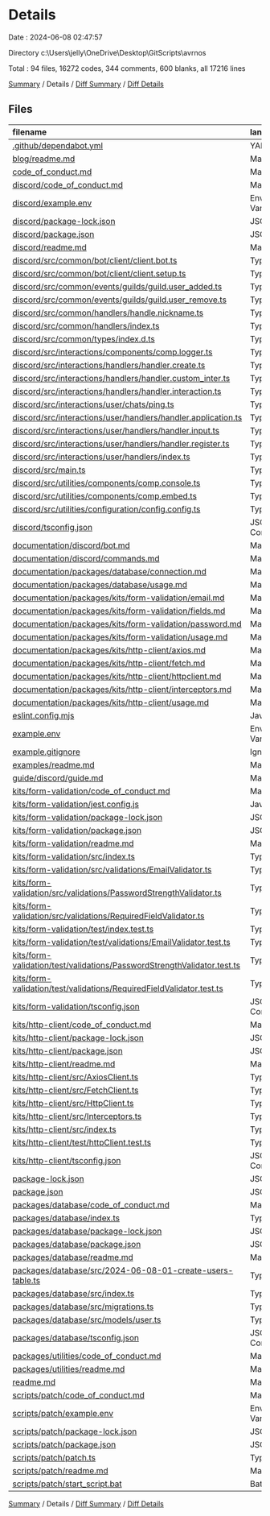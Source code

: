 # Details

Date : 2024-06-08 02:47:57

Directory c:\\Users\\jelly\\OneDrive\\Desktop\\GitScripts\\avrnos

Total : 94 files,  16272 codes, 344 comments, 600 blanks, all 17216 lines

[Summary](results.md) / Details / [Diff Summary](diff.md) / [Diff Details](diff-details.md)

## Files
| filename | language | code | comment | blank | total |
| :--- | :--- | ---: | ---: | ---: | ---: |
| [.github/dependabot.yml](/.github/dependabot.yml) | YAML | 6 | 4 | 1 | 11 |
| [blog/readme.md](/blog/readme.md) | Markdown | 0 | 0 | 1 | 1 |
| [code_of_conduct.md](/code_of_conduct.md) | Markdown | 93 | 0 | 35 | 128 |
| [discord/code_of_conduct.md](/discord/code_of_conduct.md) | Markdown | 93 | 0 | 35 | 128 |
| [discord/example.env](/discord/example.env) | Environment Variables | 0 | 0 | 1 | 1 |
| [discord/package-lock.json](/discord/package-lock.json) | JSON | 3,410 | 0 | 1 | 3,411 |
| [discord/package.json](/discord/package.json) | JSON | 42 | 0 | 1 | 43 |
| [discord/readme.md](/discord/readme.md) | Markdown | 0 | 0 | 1 | 1 |
| [discord/src/common/bot/client/client.bot.ts](/discord/src/common/bot/client/client.bot.ts) | TypeScript | 15 | 9 | 4 | 28 |
| [discord/src/common/bot/client/client.setup.ts](/discord/src/common/bot/client/client.setup.ts) | TypeScript | 26 | 9 | 10 | 45 |
| [discord/src/common/events/guilds/guild.user_added.ts](/discord/src/common/events/guilds/guild.user_added.ts) | TypeScript | 28 | 8 | 8 | 44 |
| [discord/src/common/events/guilds/guild.user_remove.ts](/discord/src/common/events/guilds/guild.user_remove.ts) | TypeScript | 13 | 14 | 5 | 32 |
| [discord/src/common/handlers/handle.nickname.ts](/discord/src/common/handlers/handle.nickname.ts) | TypeScript | 25 | 6 | 12 | 43 |
| [discord/src/common/handlers/index.ts](/discord/src/common/handlers/index.ts) | TypeScript | 1 | 0 | 0 | 1 |
| [discord/src/common/types/index.d.ts](/discord/src/common/types/index.d.ts) | TypeScript | 60 | 12 | 21 | 93 |
| [discord/src/interactions/components/comp.logger.ts](/discord/src/interactions/components/comp.logger.ts) | TypeScript | 22 | 1 | 7 | 30 |
| [discord/src/interactions/handlers/handler.create.ts](/discord/src/interactions/handlers/handler.create.ts) | TypeScript | 20 | 0 | 5 | 25 |
| [discord/src/interactions/handlers/handler.custom_inter.ts](/discord/src/interactions/handlers/handler.custom_inter.ts) | TypeScript | 177 | 6 | 43 | 226 |
| [discord/src/interactions/handlers/handler.interaction.ts](/discord/src/interactions/handlers/handler.interaction.ts) | TypeScript | 41 | 2 | 11 | 54 |
| [discord/src/interactions/user/chats/ping.ts](/discord/src/interactions/user/chats/ping.ts) | TypeScript | 0 | 0 | 1 | 1 |
| [discord/src/interactions/user/handlers/handler.application.ts](/discord/src/interactions/user/handlers/handler.application.ts) | TypeScript | 30 | 0 | 9 | 39 |
| [discord/src/interactions/user/handlers/handler.input.ts](/discord/src/interactions/user/handlers/handler.input.ts) | TypeScript | 38 | 1 | 8 | 47 |
| [discord/src/interactions/user/handlers/handler.register.ts](/discord/src/interactions/user/handlers/handler.register.ts) | TypeScript | 29 | 1 | 9 | 39 |
| [discord/src/interactions/user/handlers/index.ts](/discord/src/interactions/user/handlers/index.ts) | TypeScript | 3 | 0 | 0 | 3 |
| [discord/src/main.ts](/discord/src/main.ts) | TypeScript | 7 | 0 | 4 | 11 |
| [discord/src/utilities/components/comp.console.ts](/discord/src/utilities/components/comp.console.ts) | TypeScript | 33 | 28 | 9 | 70 |
| [discord/src/utilities/components/comp.embed.ts](/discord/src/utilities/components/comp.embed.ts) | TypeScript | 24 | 1 | 5 | 30 |
| [discord/src/utilities/configuration/config.config.ts](/discord/src/utilities/configuration/config.config.ts) | TypeScript | 40 | 0 | 7 | 47 |
| [discord/tsconfig.json](/discord/tsconfig.json) | JSON with Comments | 37 | 69 | 9 | 115 |
| [documentation/discord/bot.md](/documentation/discord/bot.md) | Markdown | 0 | 0 | 1 | 1 |
| [documentation/discord/commands.md](/documentation/discord/commands.md) | Markdown | 0 | 0 | 1 | 1 |
| [documentation/packages/database/connection.md](/documentation/packages/database/connection.md) | Markdown | 0 | 0 | 1 | 1 |
| [documentation/packages/database/usage.md](/documentation/packages/database/usage.md) | Markdown | 0 | 0 | 1 | 1 |
| [documentation/packages/kits/form-validation/email.md](/documentation/packages/kits/form-validation/email.md) | Markdown | 0 | 0 | 1 | 1 |
| [documentation/packages/kits/form-validation/fields.md](/documentation/packages/kits/form-validation/fields.md) | Markdown | 0 | 0 | 1 | 1 |
| [documentation/packages/kits/form-validation/password.md](/documentation/packages/kits/form-validation/password.md) | Markdown | 0 | 0 | 1 | 1 |
| [documentation/packages/kits/form-validation/usage.md](/documentation/packages/kits/form-validation/usage.md) | Markdown | 0 | 0 | 1 | 1 |
| [documentation/packages/kits/http-client/axios.md](/documentation/packages/kits/http-client/axios.md) | Markdown | 0 | 0 | 1 | 1 |
| [documentation/packages/kits/http-client/fetch.md](/documentation/packages/kits/http-client/fetch.md) | Markdown | 0 | 0 | 1 | 1 |
| [documentation/packages/kits/http-client/httpclient.md](/documentation/packages/kits/http-client/httpclient.md) | Markdown | 0 | 0 | 1 | 1 |
| [documentation/packages/kits/http-client/interceptors.md](/documentation/packages/kits/http-client/interceptors.md) | Markdown | 0 | 0 | 1 | 1 |
| [documentation/packages/kits/http-client/usage.md](/documentation/packages/kits/http-client/usage.md) | Markdown | 0 | 0 | 1 | 1 |
| [eslint.config.mjs](/eslint.config.mjs) | JavaScript | 9 | 0 | 2 | 11 |
| [example.env](/example.env) | Environment Variables | 0 | 0 | 1 | 1 |
| [example.gitignore](/example.gitignore) | Ignore | 5 | 0 | 1 | 6 |
| [examples/readme.md](/examples/readme.md) | Markdown | 0 | 0 | 1 | 1 |
| [guide/discord/guide.md](/guide/discord/guide.md) | Markdown | 0 | 0 | 1 | 1 |
| [kits/form-validation/code_of_conduct.md](/kits/form-validation/code_of_conduct.md) | Markdown | 93 | 0 | 35 | 128 |
| [kits/form-validation/jest.config.js](/kits/form-validation/jest.config.js) | JavaScript | 5 | 0 | 1 | 6 |
| [kits/form-validation/package-lock.json](/kits/form-validation/package-lock.json) | JSON | 3,602 | 0 | 1 | 3,603 |
| [kits/form-validation/package.json](/kits/form-validation/package.json) | JSON | 22 | 0 | 1 | 23 |
| [kits/form-validation/readme.md](/kits/form-validation/readme.md) | Markdown | 0 | 0 | 1 | 1 |
| [kits/form-validation/src/index.ts](/kits/form-validation/src/index.ts) | TypeScript | 3 | 5 | 2 | 10 |
| [kits/form-validation/src/validations/EmailValidator.ts](/kits/form-validation/src/validations/EmailValidator.ts) | TypeScript | 9 | 5 | 4 | 18 |
| [kits/form-validation/src/validations/PasswordStrengthValidator.ts](/kits/form-validation/src/validations/PasswordStrengthValidator.ts) | TypeScript | 9 | 6 | 3 | 18 |
| [kits/form-validation/src/validations/RequiredFieldValidator.ts](/kits/form-validation/src/validations/RequiredFieldValidator.ts) | TypeScript | 8 | 5 | 3 | 16 |
| [kits/form-validation/test/index.test.ts](/kits/form-validation/test/index.test.ts) | TypeScript | 35 | 1 | 8 | 44 |
| [kits/form-validation/test/validations/EmailValidator.test.ts](/kits/form-validation/test/validations/EmailValidator.test.ts) | TypeScript | 10 | 0 | 2 | 12 |
| [kits/form-validation/test/validations/PasswordStrengthValidator.test.ts](/kits/form-validation/test/validations/PasswordStrengthValidator.test.ts) | TypeScript | 12 | 0 | 2 | 14 |
| [kits/form-validation/test/validations/RequiredFieldValidator.test.ts](/kits/form-validation/test/validations/RequiredFieldValidator.test.ts) | TypeScript | 11 | 0 | 2 | 13 |
| [kits/form-validation/tsconfig.json](/kits/form-validation/tsconfig.json) | JSON with Comments | 22 | 0 | 1 | 23 |
| [kits/http-client/code_of_conduct.md](/kits/http-client/code_of_conduct.md) | Markdown | 93 | 0 | 35 | 128 |
| [kits/http-client/package-lock.json](/kits/http-client/package-lock.json) | JSON | 3,702 | 0 | 1 | 3,703 |
| [kits/http-client/package.json](/kits/http-client/package.json) | JSON | 19 | 0 | 1 | 20 |
| [kits/http-client/readme.md](/kits/http-client/readme.md) | Markdown | 0 | 0 | 1 | 1 |
| [kits/http-client/src/AxiosClient.ts](/kits/http-client/src/AxiosClient.ts) | TypeScript | 50 | 5 | 12 | 67 |
| [kits/http-client/src/FetchClient.ts](/kits/http-client/src/FetchClient.ts) | TypeScript | 36 | 5 | 9 | 50 |
| [kits/http-client/src/HttpClient.ts](/kits/http-client/src/HttpClient.ts) | TypeScript | 19 | 5 | 6 | 30 |
| [kits/http-client/src/Interceptors.ts](/kits/http-client/src/Interceptors.ts) | TypeScript | 9 | 5 | 4 | 18 |
| [kits/http-client/src/index.ts](/kits/http-client/src/index.ts) | TypeScript | 4 | 5 | 2 | 11 |
| [kits/http-client/test/httpClient.test.ts](/kits/http-client/test/httpClient.test.ts) | TypeScript | 31 | 8 | 11 | 50 |
| [kits/http-client/tsconfig.json](/kits/http-client/tsconfig.json) | JSON with Comments | 14 | 0 | 0 | 14 |
| [package-lock.json](/package-lock.json) | JSON | 1,558 | 0 | 1 | 1,559 |
| [package.json](/package.json) | JSON | 11 | 0 | 1 | 12 |
| [packages/database/code_of_conduct.md](/packages/database/code_of_conduct.md) | Markdown | 93 | 0 | 35 | 128 |
| [packages/database/index.ts](/packages/database/index.ts) | TypeScript | 84 | 5 | 14 | 103 |
| [packages/database/package-lock.json](/packages/database/package-lock.json) | JSON | 1,889 | 0 | 1 | 1,890 |
| [packages/database/package.json](/packages/database/package.json) | JSON | 39 | 0 | 1 | 40 |
| [packages/database/readme.md](/packages/database/readme.md) | Markdown | 0 | 0 | 1 | 1 |
| [packages/database/src/2024-06-08-01-create-users-table.ts](/packages/database/src/2024-06-08-01-create-users-table.ts) | TypeScript | 36 | 5 | 4 | 45 |
| [packages/database/src/index.ts](/packages/database/src/index.ts) | TypeScript | 17 | 6 | 7 | 30 |
| [packages/database/src/migrations.ts](/packages/database/src/migrations.ts) | TypeScript | 14 | 6 | 4 | 24 |
| [packages/database/src/models/user.ts](/packages/database/src/models/user.ts) | TypeScript | 14 | 5 | 5 | 24 |
| [packages/database/tsconfig.json](/packages/database/tsconfig.json) | JSON with Comments | 10 | 91 | 9 | 110 |
| [packages/utilities/code_of_conduct.md](/packages/utilities/code_of_conduct.md) | Markdown | 93 | 0 | 35 | 128 |
| [packages/utilities/readme.md](/packages/utilities/readme.md) | Markdown | 0 | 0 | 1 | 1 |
| [readme.md](/readme.md) | Markdown | 1 | 0 | 0 | 1 |
| [scripts/patch/code_of_conduct.md](/scripts/patch/code_of_conduct.md) | Markdown | 93 | 0 | 35 | 128 |
| [scripts/patch/example.env](/scripts/patch/example.env) | Environment Variables | 4 | 0 | 0 | 4 |
| [scripts/patch/package-lock.json](/scripts/patch/package-lock.json) | JSON | 115 | 0 | 1 | 116 |
| [scripts/patch/package.json](/scripts/patch/package.json) | JSON | 6 | 0 | 1 | 7 |
| [scripts/patch/patch.ts](/scripts/patch/patch.ts) | TypeScript | 50 | 0 | 12 | 62 |
| [scripts/patch/readme.md](/scripts/patch/readme.md) | Markdown | 0 | 0 | 1 | 1 |
| [scripts/patch/start_script.bat](/scripts/patch/start_script.bat) | Batch | 0 | 0 | 1 | 1 |

[Summary](results.md) / Details / [Diff Summary](diff.md) / [Diff Details](diff-details.md)